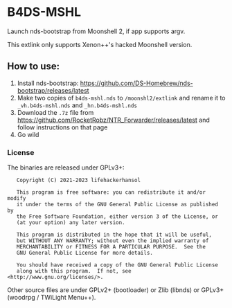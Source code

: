 # B4DS-MSHL

Launch nds-bootstrap from Moonshell 2, if app supports argv.

This extlink only supports Xenon++'s hacked Moonshell version.

## How to use:
1. Install nds-bootstrap: https://github.com/DS-Homebrew/nds-bootstrap/releases/latest
1. Make two copies of `b4ds-mshl.nds` to `/moonshl2/extlink` and rename it to `_vh.b4ds-mshl.nds` and `_hn.b4ds-mshl.nds`
1. Download the `.7z` file from https://github.com/RocketRobz/NTR_Forwarder/releases/latest and follow instructions on that page
1. Go wild

### License

The binaries are released under GPLv3+:
```
   Copyright (C) 2021-2023 lifehackerhansol

   This program is free software: you can redistribute it and/or modify
   it under the terms of the GNU General Public License as published by
   the Free Software Foundation, either version 3 of the License, or
   (at your option) any later version.

   This program is distributed in the hope that it will be useful,
   but WITHOUT ANY WARRANTY; without even the implied warranty of
   MERCHANTABILITY or FITNESS FOR A PARTICULAR PURPOSE.  See the
   GNU General Public License for more details.

   You should have received a copy of the GNU General Public License
   along with this program.  If not, see <http://www.gnu.org/licenses/>.
```

Other source files are under GPLv2+ (bootloader) or Zlib (libnds) or GPLv3+ (woodrpg / TWiLight Menu++).
